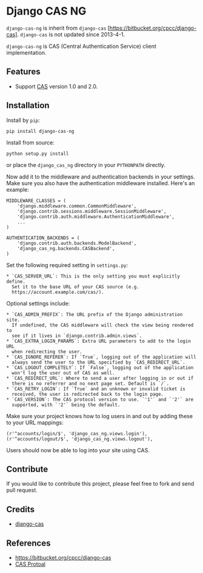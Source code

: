Django CAS NG
=============


`django-cas-ng` is inherit from `django-cas` [https://bitbucket.org/cpcc/django-cas]. `django-cas` is not updated since 2013-4-1.

`django-cas-ng` is CAS (Central Authentication Service) client implementation.

Features
--------

- Support [CAS](http://www.jasig.org/cas) version 1.0 and 2.0.


Installation
------------

Install by `pip`:

    pip install django-cas-ng

Install from source:

    python setup.py install

or place the `django_cas_ng` directory in your `PYTHONPATH` directly. 

Now add it to the middleware and authentication backends in your settings.
Make sure you also have the authentication middleware installed. 
Here's an example:

    MIDDLEWARE_CLASSES = (
        'django.middleware.common.CommonMiddleware',
        'django.contrib.sessions.middleware.SessionMiddleware',
        'django.contrib.auth.middleware.AuthenticationMiddleware',
        ...
    )

    AUTHENTICATION_BACKENDS = (
        'django.contrib.auth.backends.ModelBackend',
        'django_cas_ng.backends.CASBackend',
    )

Set the following required setting in `settings.py`:

    * `CAS_SERVER_URL`: This is the only setting you must explicitly define.
      Set it to the base URL of your CAS source (e.g.
      https://account.example.com/cas/).

Optional settings include:

    * `CAS_ADMIN_PREFIX`: The URL prefix of the Django administration site.
      If undefined, the CAS middleware will check the view being rendered to
      see if it lives in `django.contrib.admin.views`.
    * `CAS_EXTRA_LOGIN_PARAMS`: Extra URL parameters to add to the login URL
      when redirecting the user.
    * `CAS_IGNORE_REFERER`: If `True`, logging out of the application will
      always send the user to the URL specified by `CAS_REDIRECT_URL`.
    * `CAS_LOGOUT_COMPLETELY`: If `False`, logging out of the application
      won't log the user out of CAS as well.
    * `CAS_REDIRECT_URL`: Where to send a user after logging in or out if
      there is no referrer and no next page set. Default is `/`.
    * `CAS_RETRY_LOGIN`: If `True` and an unknown or invalid ticket is
      received, the user is redirected back to the login page.
    * `CAS_VERSION`: The CAS protocol version to use. `'1'` and `'2'` are
      supported, with `'2'` being the default.

Make sure your project knows how to log users in and out by adding these to
your URL mappings:

    (r'^accounts/login/$', 'django_cas_ng.views.login'),
    (r'^accounts/logout/$', 'django_cas_ng.views.logout'),

Users should now be able to log into your site using CAS.

Contribute
----------

If you would like to contribute this project, 
please feel free to fork and send pull request.


Credits
-------

- [django-cas](https://bitbucket.org/cpcc/django-cas)


References
----------

- https://bitbucket.org/cpcc/django-cas
- [CAS Protoal](http://www.jasig.org/cas/protocol)

